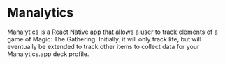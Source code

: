# Manalytics
Manalytics is a React Native app that allows a user to track elements of a game of Magic: The Gathering. Initially, it will only track life, but will eventually be extended to track other items to collect data for your Manalytics.app deck profile.
